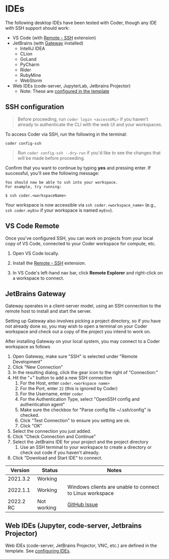 # IDEs

The following desktop IDEs have been tested with Coder, though any IDE with SSH
support should work:

- VS Code (with [Remote -
  SSH](https://marketplace.visualstudio.com/items?itemName=ms-vscode-remote.remote-ssh)
  extension)
- JetBrains (with
  [Gateway](https://www.jetbrains.com/help/idea/remote-development-a.html#launch_gateway)
  installed)
  - IntelliJ IDEA
  - CLion
  - GoLand
  - PyCharm
  - Rider
  - RubyMine
  - WebStorm
- Web IDEs (code-server, JupyterLab, Jetbrains Projector)
   - Note: These are [configured in the template](./ides/configuring-web-ides.md)

## SSH configuration

> Before proceeding, run `coder login <accessURL>` if you haven't already to
> authenticate the CLI with the web UI and your workspaces.

To access Coder via SSH, run the following in the terminal:

```console
coder config-ssh
```

> Run `coder config-ssh --dry-run` if you'd like to see the changes that will be
> made before proceeding.

Confirm that you want to continue by typing **yes** and pressing enter. If
successful, you'll see the following message:

```console
You should now be able to ssh into your workspace.
For example, try running:

$ ssh coder.<workspaceName>
```

Your workspace is now accessible via `ssh coder.<workspace_name>` (e.g.,
`ssh coder.myEnv` if your workspace is named `myEnv`).

## VS Code Remote

Once you've configured SSH, you can work on projects from your local copy of VS
Code, connected to your Coder workspace for compute, etc.

1. Open VS Code locally.

1. Install the [Remote - SSH](https://marketplace.visualstudio.com/items?itemName=ms-vscode-remote.remote-ssh)
   extension.

1. In VS Code's left-hand nav bar, click **Remote Explorer** and right-click on
   a workspace to connect.

## JetBrains Gateway

Gateway operates in a client-server model, using an SSH connection to the remote host to install
and start the server.

Setting up Gateway also involves picking a project directory, so if you have not already done so,
you may wish to open a terminal on your Coder workspace and check out a copy of the project you
intend to work on.

After installing Gateway on your local system, you may connect to a Coder workspace as follows

1. Open Gateway, make sure "SSH" is selected under "Remote Development"
2. Click "New Connection"
3. In the resulting dialog, click the gear icon to the right of "Connection:"
4. Hit the "+" button to add a new SSH connection
   1. For the Host, enter `coder.<workspace name>`
   2. For the Port, enter `22` (this is ignored by Coder)
   3. For the Username, enter `coder`
   4. For the Authentication Type, select "OpenSSH config and authentication agent"
   5. Make sure the checkbox for "Parse config file ~/.ssh/config" is checked.
   6. Click "Test Connection" to ensure you setting are ok.
   7. Click "OK"
5. Select the connection you just added.
6. Click "Check Connection and Continue"
7. Select the JetBrains IDE for your project and the project directory
   1. Use an SSH terminal to your workspace to create a directory or check out code if you haven't
      already.
8. Click "Download and Start IDE" to connect.

| Version   | Status      | Notes                                                      |
|-----------|-------------|------------------------------------------------------------|
| 2021.3.2  | Working     |                                                            |
| 2022.1.1  | Working     | Windows clients are unable to connect to Linux workspace   |
| 2022.2 RC | Not working | [GitHub Issue](https://github.com/coder/coder/issues/3125) |


## Web IDEs (Jupyter, code-server, Jetbrains Projector)

Web IDEs (code-server, JetBrains Projector, VNC, etc.) are defined in the template. See [configuring IDEs](./ides/configuring-web-ides.md).
